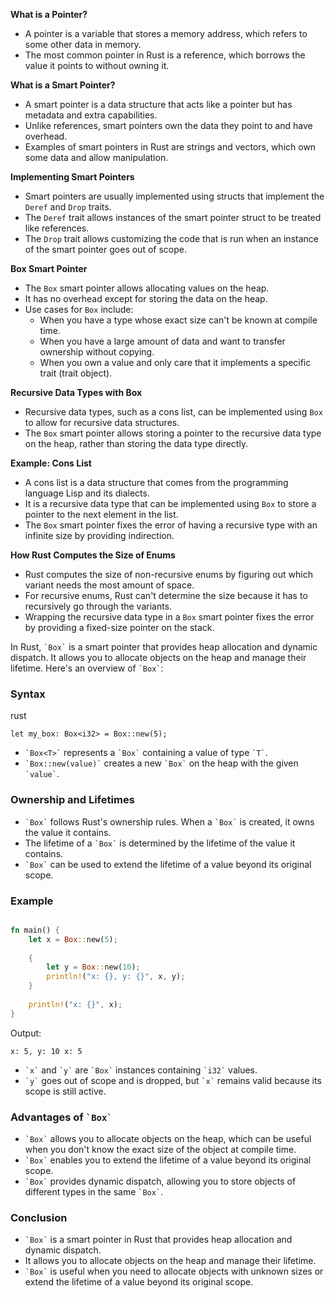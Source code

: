 


**What is a Pointer?**

* A pointer is a variable that stores a memory address, which refers to some other data in memory.
* The most common pointer in Rust is a reference, which borrows the value it points to without owning it.

**What is a Smart Pointer?**

* A smart pointer is a data structure that acts like a pointer but has metadata and extra capabilities.
* Unlike references, smart pointers own the data they point to and have overhead.
* Examples of smart pointers in Rust are strings and vectors, which own some data and allow manipulation.

**Implementing Smart Pointers**

* Smart pointers are usually implemented using structs that implement the `Deref` and `Drop` traits.
* The `Deref` trait allows instances of the smart pointer struct to be treated like references.
* The `Drop` trait allows customizing the code that is run when an instance of the smart pointer goes out of scope.

**Box Smart Pointer**

* The `Box` smart pointer allows allocating values on the heap.
* It has no overhead except for storing the data on the heap.
* Use cases for `Box` include:
	+ When you have a type whose exact size can't be known at compile time.
	+ When you have a large amount of data and want to transfer ownership without copying.
	+ When you own a value and only care that it implements a specific trait (trait object).

**Recursive Data Types with Box**

* Recursive data types, such as a cons list, can be implemented using `Box` to allow for recursive data structures.
* The `Box` smart pointer allows storing a pointer to the recursive data type on the heap, rather than storing the data type directly.

**Example: Cons List**

* A cons list is a data structure that comes from the programming language Lisp and its dialects.
* It is a recursive data type that can be implemented using `Box` to store a pointer to the next element in the list.
* The `Box` smart pointer fixes the error of having a recursive type with an infinite size by providing indirection.

**How Rust Computes the Size of Enums**

* Rust computes the size of non-recursive enums by figuring out which variant needs the most amount of space.
* For recursive enums, Rust can't determine the size because it has to recursively go through the variants.
* Wrapping the recursive data type in a `Box` smart pointer fixes the error by providing a fixed-size pointer on the stack.


In Rust, `` `Box` `` is a smart pointer that provides heap allocation and dynamic dispatch. It allows you to allocate objects on the heap and manage their lifetime. Here's an overview of `` `Box` ``:

### Syntax

rust

`let my_box: Box<i32> = Box::new(5);` 

-   `` `Box<T>` ``  represents a  `` `Box` ``  containing a value of type  `` `T` ``.
-   `` `Box::new(value)` ``  creates a new  `` `Box` ``  on the heap with the given  `` `value` ``.

### Ownership and Lifetimes

-   `` `Box` ``  follows Rust's ownership rules. When a  `` `Box` ``  is created, it owns the value it contains.
-   The lifetime of a  `` `Box` ``  is determined by the lifetime of the value it contains.
-   `` `Box` ``  can be used to extend the lifetime of a value beyond its original scope.

### Example

```rust

fn main() {
    let x = Box::new(5);
    
    {
        let y = Box::new(10);
        println!("x: {}, y: {}", x, y);
    }
    
    println!("x: {}", x);
}

```
Output:

`x: 5, y: 10
x: 5` 

-   `` `x` ``  and  `` `y` ``  are  `` `Box` ``  instances containing  `` `i32` ``  values.
-   `` `y` ``  goes out of scope and is dropped, but  `` `x` ``  remains valid because its scope is still active.

### Advantages of  `` `Box` ``

-   `` `Box` ``  allows you to allocate objects on the heap, which can be useful when you don't know the exact size of the object at compile time.
-   `` `Box` ``  enables you to extend the lifetime of a value beyond its original scope.
-   `` `Box` ``  provides dynamic dispatch, allowing you to store objects of different types in the same  `` `Box` ``.

### Conclusion

-   `` `Box` ``  is a smart pointer in Rust that provides heap allocation and dynamic dispatch.
-   It allows you to allocate objects on the heap and manage their lifetime.
-   `` `Box` ``  is useful when you need to allocate objects with unknown sizes or extend the lifetime of a value beyond its original scope.
